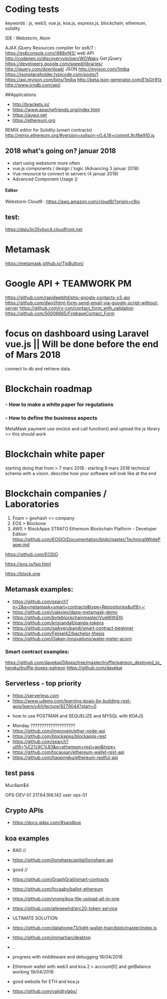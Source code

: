 # Coding tests

keywords : js, web3, vue.js, koa.js, express.js, blockchain, ethereum, solidity

IDE : Webstorm, Atom

AJAX jQuery Resources
compiler for es6/7 :
https://es6console.com/j988of45/
web API
http://codepen.io/discoveryvip/pen/WGWaky
Get jQuery
https://developers.google.com/speed/libraries/
http://jquery.com/download/
JSON
http://myjson.com/1mjba
https://jsonplaceholder.typicode.com/posts/1
https://api.myjson.com/bins/1mjba
http://beta.json-generator.com/E1sGlr91z
http://www.icndb.com/api/

##Applications

- http://brackets.io/
- https://www.apachefriends.org/index.html
- https://augur.net
- https://ethereum.org

REMIX editor for Solidity:(smart contracts)
http://remix.ethereum.org/#version=soljson-v0.4.18+commit.9cf6e910.js

## 2018 what's going on? januar 2018

- start using webstorm more often
- vue.js components / design / logic (Advancing 3 januar 2018)
- Vue-resource to connect to servers (4 januar 2018)
- Advanced Component Usage ()

#### Editor
Webstorm
Cloud9 : https://aws.amazon.com/cloud9/?origin=c9io

## test:
https://dqju3n35ybvc4.cloudfront.net

# Metamask

https://metamask.github.io/TipButton/

# Google API + TEAMWORK PM

https://github.com/rapidwebltd/php-google-contacts-v3-api
https://github.com/dwyl/html-form-send-email-via-google-script-without-server
https://github.com/ry-con/contact_form_with_validation
https://github.com/50006665/FirebaseContact_Form


# focus on dashboard using Laravel vue.js ||  Will be done before the end of Mars 2018
connect to db and retrieve data.


# Blockchain roadmap

### - How to make a white paper for regulations
### - How to define the business aspects

MetaMask payment
use onclick and call function() and upload the js library >> this should work

# Blockchain white paper
starting doing that from > 7 mars 2018 : starting 9 mars 2018
technical schema with a vision.
describe how your software will look like at the end

# Blockchain companies / Laboratories
 1) Foam > geohash  >> company
 2) EOS > Blockone
 3) AWS > BlockApps STRATO Ethereum Blockchain Platform - Developer Edition
 https://github.com/EOSIO/Documentation/blob/master/TechnicalWhitePaper.md

https://github.com/EOSIO

https://eos.io/faq.html

https://block.one


## Metamask examples:
- https://github.com/search?p=2&q=metamask+smart+contracts&type=Repositories&utf8=✓
- https://github.com/valexiev/dapp-metamask-demo
- https://github.com/byteblockchainmaster/VueWithEth
- https://github.com/krisrandall/panda-tokens
- https://github.com/saikyerubandi/smart-contract-beginner
- https://github.com/Felixel42/bachelor-thesis
- https://github.com/Oaken-Innovations/water-meter-acorn

### Smart contract examples:
https://github.com/davekaj/DApps/tree/master/truffle/patreon_deployed_to_heroku/truffle-boxes-patreon
https://github.com/davekaj

## Serverless - top priority
- https://serverless.com
- https://www.udemy.com/learning-koajs-by-building-rest-apis/learn/v4/t/lecture/9279044?start=0
+ how to use POSTMAN and SEQUELIZE and MYSQL with KOAJS

- Monday ????????????????????
- https://github.com/improvein/ether-node-api
- https://github.com/blockapps/blockapps-rest
- https://github.com/search?utf8=%E2%9C%93&q=ethereum+rest+api&type=
- https://github.com/tocausan/ethereum-wallet-rest-api
- https://github.com/haopingku/ethereum-restful-api


## test pass
Muc8am$4

OPS-DEV-01
217.64.166.142
user
ops-01

## Crypto APIs
- https://docs.gdax.com/#sandbox
## koa examples
- BAD //
- https://github.com/lionsharecapital/lionshare-api
- good //
- https://github.com/GraphGrail/smart-contracts
- https://github.com/focaaby/ballot-ethereum
- https://github.com/yrong/koa-file-upload-all-in-one
- https://github.com/allegewhd/erc20-token-service

- ULTIMATE SOLUTION
- https://github.com/datahome73/light-wallet-train/blob/master/index.js
- https://github.com/immartian/desktop
- .
- progress with middleware and debugging 18/04/2018
- Ethereum wallet with web3 and koa 2 > account[0] and getBalance working 19/04/2018
- good website for ETH and koa.js
- https://github.com/validitylabs/

